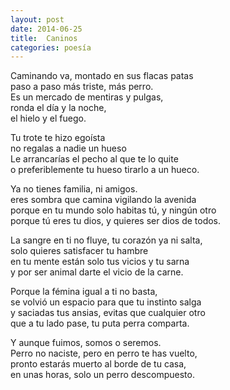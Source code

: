 ```yaml
---
layout: post
date: 2014-06-25
title:  Caninos
categories: poesía
---
```


Caminando va, montado en sus flacas patas  
paso a paso más triste, más perro.  
Es un mercado de mentiras y pulgas,  
ronda el día y la noche,   
el hielo y el fuego.  

<!--more-->

Tu trote te hizo egoísta  
no regalas a nadie un hueso  
Le arrancarías el pecho al que te lo quite  
o preferiblemente tu hueso tirarlo a un hueco.  

Ya no tienes familia, ni amigos.   
eres sombra que camina vigilando la avenida  
porque en tu mundo solo habitas tú, y ningún otro  
porque tú eres tu dios, y quieres ser dios de todos.  

La sangre en ti no fluye, tu corazón ya ni salta,  
solo quieres satisfacer tu hambre  
en tu mente están solo tus vicios y tu sarna  
y por ser animal darte el vicio de la carne.  

Porque la fémina igual a ti no basta,  
se volvió un espacio para que tu instinto salga  
y saciadas tus ansias, evitas que cualquier otro  
que a tu lado pase, tu puta perra comparta.  

Y aunque fuimos, somos o seremos.  
Perro no naciste, pero en perro te has vuelto,  
pronto estarás muerto al borde de tu casa,  
en unas horas, solo un perro descompuesto.  

